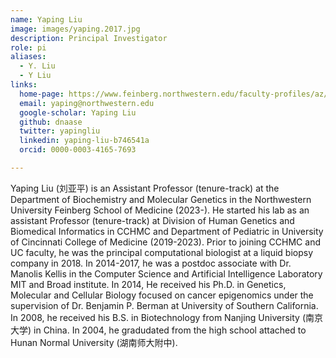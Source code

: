 ```yaml
---
name: Yaping Liu
image: images/yaping.2017.jpg
description: Principal Investigator
role: pi
aliases:
  - Y. Liu
  - Y Liu
links:
  home-page: https://www.feinberg.northwestern.edu/faculty-profiles/az/profile.html?xid=60180
  email: yaping@northwestern.edu
  google-scholar: Yaping Liu
  github: dnaase
  twitter: yapingliu
  linkedin: yaping-liu-b746541a
  orcid: 0000-0003-4165-7693

---
```


Yaping Liu (刘亚平) is an Assistant Professor (tenure-track) at the Department of Biochemistry and Molecular Genetics in the Northwestern University Feinberg School of Medicine (2023-). He started his lab as an assistant Professor (tenure-track) at Division of Human Genetics and Biomedical Informatics in CCHMC and Department of Pediatric in University of Cincinnati College of Medicine (2019-2023). Prior to joining CCHMC and UC faculty, he was the principal computational biologist at a liquid biopsy company in 2018. In 2014-2017, he was a postdoc associate with Dr. Manolis Kellis in the Computer Science and Artificial Intelligence Laboratory MIT and Broad institute. In 2014, He received his Ph.D. in Genetics, Molecular and Cellular Biology focused on cancer epigenomics under the supervision of Dr. Benjamin P. Berman at University of Southern California. In 2008, he received his B.S. in Biotechnology from Nanjing University (南京大学) in China. In 2004, he gradudated from the high school attached to Hunan Normal University (湖南师大附中).
